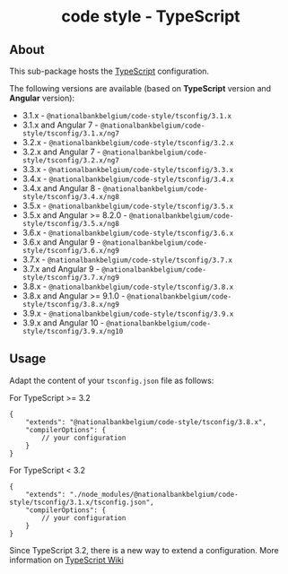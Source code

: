 <h1 align="center">
   code style - TypeScript
</h1>

## About

This sub-package hosts the [TypeScript](https://www.typescriptlang.org/) configuration.

The following versions are available (based on **TypeScript** version and **Angular** version):

- 3.1.x - `@nationalbankbelgium/code-style/tsconfig/3.1.x`
- 3.1.x and Angular 7 - `@nationalbankbelgium/code-style/tsconfig/3.1.x/ng7`
- 3.2.x - `@nationalbankbelgium/code-style/tsconfig/3.2.x`
- 3.2.x and Angular 7 - `@nationalbankbelgium/code-style/tsconfig/3.2.x/ng7`
- 3.3.x - `@nationalbankbelgium/code-style/tsconfig/3.3.x`
- 3.4.x - `@nationalbankbelgium/code-style/tsconfig/3.4.x`
- 3.4.x and Angular 8 - `@nationalbankbelgium/code-style/tsconfig/3.4.x/ng8`
- 3.5.x - `@nationalbankbelgium/code-style/tsconfig/3.5.x`
- 3.5.x and Angular >= 8.2.0 - `@nationalbankbelgium/code-style/tsconfig/3.5.x/ng8`
- 3.6.x - `@nationalbankbelgium/code-style/tsconfig/3.6.x`
- 3.6.x and Angular 9 - `@nationalbankbelgium/code-style/tsconfig/3.6.x/ng9`
- 3.7.x - `@nationalbankbelgium/code-style/tsconfig/3.7.x`
- 3.7.x and Angular 9 - `@nationalbankbelgium/code-style/tsconfig/3.7.x/ng9`
- 3.8.x - `@nationalbankbelgium/code-style/tsconfig/3.8.x`
- 3.8.x and Angular >= 9.1.0 - `@nationalbankbelgium/code-style/tsconfig/3.8.x/ng9`
- 3.9.x - `@nationalbankbelgium/code-style/tsconfig/3.9.x`
- 3.9.x and Angular 10 - `@nationalbankbelgium/code-style/tsconfig/3.9.x/ng10`

## Usage

Adapt the content of your `tsconfig.json` file as follows:

For TypeScript >= 3.2

```text
{
	"extends": "@nationalbankbelgium/code-style/tsconfig/3.8.x",
	"compilerOptions": {
		// your configuration
	}
}
```

For TypeScript < 3.2

```text
{
	"extends": "./node_modules/@nationalbankbelgium/code-style/tsconfig/3.1.x/tsconfig.json",
	"compilerOptions": {
		// your configuration
	}
}
```

Since TypeScript 3.2, there is a new way to extend a configuration. More information on [TypeScript Wiki](https://github.com/microsoft/TypeScript/wiki/What%27s-new-in-TypeScript#tsconfigjson-inheritance-via-nodejs-packages)

